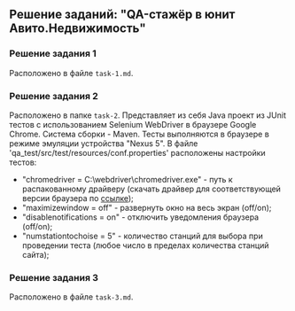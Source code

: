 ## Решение заданий: "QA-стажёр в юнит Авито.Недвижимость"
### Решение задания 1
Расположено в файле `task-1.md`.
### Решение задания 2
Расположено в папке `task-2`.
Представляет из себя Java проект из JUnit тестов с использованием Selenium WebDriver в браузере Google Chrome. Система сборки - Maven.
Тесты выполняются в браузере в режиме эмуляции устройства "Nexus 5".
В файле 'qa_test/src/test/resources/conf.properties' расположены настройки тестов:
* "chromedriver = C:\\webdriver\\chromedriver.exe" - путь к распакованному драйверу (скачать драйвер для соответствующей версии браузера по [ссылке](https://chromedriver.chromium.org/downloads));
* "maximizewindow = off" - развернуть окно на весь экран (off/on);
* "disablenotifications = on" - отключить уведомления браузера (off/on);
* "numstationtochoise = 5" - количество станций для выбора при проведении теста (любое число в пределах количества станций сайта);
### Решение задания 3
Расположено в файле `task-3.md`.
